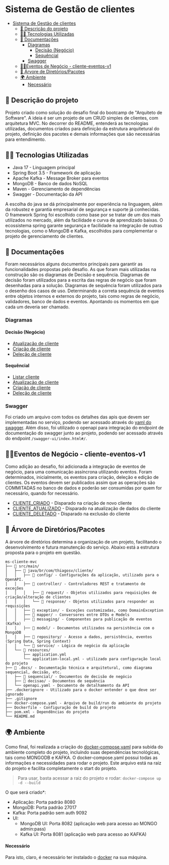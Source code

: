 # Sistema de Gestão de clientes

<!-- TOC -->
* [Sistema de Gestão de clientes](#sistema-de-gestão-de-clientes)
  * [📘 Descrição do projeto](#-descrição-do-projeto)
  * [🧑‍💻 Tecnologias Utilizadas](#-tecnologias-utilizadas)
  * [📃 Documentações](#-documentações)
    * [Diagramas](#diagramas)
      * [Decisão (Negócio)](#decisão-negócio)
      * [Sequêncial](#sequêncial)
    * [Swagger](#swagger)
  * [🧑‍💼Eventos de Negócio - cliente-eventos-v1](#eventos-de-negócio---cliente-eventos-v1)
  * [📁 Árvore de Diretórios/Pacotes](#-árvore-de-diretóriospacotes)
  * [🌍 Ambiente](#-ambiente)
      * [Necessário](#necessário)
<!-- TOC -->

## 📘 Descrição do projeto
Projeto criado como solução do desafio final do bootcamp de "Arquiteto de Software".
A ideia é ser um projeto de um CRUD simples de clientes, com arquitetura MVC.
No decorrer do README, entenderá as tecnologias utilizadas, documentos criados para definição da estrutura arquitetural do projeto, definição dos pacotes e demais informações que são necessárias para entendimento.

## 🧑‍💻 Tecnologias Utilizadas
* Java 17 - Linguagem principal
* Spring Boot 3.5 - Framework de aplicação
* Apache Kafka - Message Broker para eventos
* MongoDB - Banco de dados NoSQL
* Maven - Gerenciamento de dependências
* Swagger - Documentação da API

A escolha do java se dá principalmente por experiência na linguagem, além da robustez e garantia empresarial de segurança e suporte já conhecidas.
O framework Spring foi escolhido como base por se tratar de um dos mais utilizados no mercado, além da facilidade e curva de aprendizado baixas. O ecossistema spring garante segurança e facilidade na integração de outras tecnologias, como o MongoDB e Kafka, escolhidos para complementar o projeto de gerenciamento de clientes.


## 📃 Documentações
Foram necessários alguns documentos principais para garantir as funcionalidades propostas pelo desafio. As que foram mais utilizadas na construção são os diagramas de Decisão e sequência.
Diagramas de decisão foram utilizados para a escrita das regras de negócio que foram desenhadas para a solução.
Diagramas de sequência foram utilizados para o desenho dos casos de uso. Determinando a correta sequência de eventos entre objetos internos e externos do projeto, tais como regras de negócio, validadores, banco de dados e eventos. Apontando os momentos em que cada um deveria ser chamado.

### Diagramas
#### Decisão (Negócio)
* [Atualização de cliente](.docs/decisao/AtualizacaoCliente.md)
* [Criação de cliente](.docs/decisao/CriacaoCliente.md)
* [Deleção de cliente](.docs/decisao/DelecaoCliente.md)

#### Sequêncial
* [Listar cliente](.docs/sequencia/ListarCliente.md)
* [Atualização de cliente](.docs/sequencia/AtualizacaoCliente.md)
* [Criação de cliente](.docs/sequencia/CriacaoCliente.md)
* [Deleção de cliente](.docs/sequencia/DelecaoCliente.md)

### Swagger
Foi criado um arquivo com todos os detalhes das apis que devem ser implementadas no serviço, podendo ser acessado através do [yaml do swagger](.docs/openapi.yaml).
Além disso, foi utilizado o openapi para integração do endpoint de documentação do swagger junto ao projeto, podendo ser acessado através do endpoint `/swagger-ui/index.html#/`.

## 🧑‍💼Eventos de Negócio - cliente-eventos-v1
Como adição ao desafio, foi adicionada a integração de eventos de negócio, para uma comunicação assíncrona utilizando eventos. Foram determinados, inicialmente, os eventos para criação, deleção e edição de clientes.
Os eventos devem ser publicados assim que as operações são COMMITADAS no banco de dados e poderão ser consumidas por quem for necessário, quando for necessário.

* [CLIENTE_CRIADO](.docs/kafka/cliente-eventos-v1/CriacaoCliente.json) - Disparado na criação de novo cliente
* [CLIENTE_ATUALIZADO](.docs/kafka/cliente-eventos-v1/AtualizacaoCliente.json) - Disparado na atualização de dados do cliente
* [CLIENTE_DELETADO](.docs/kafka/cliente-eventos-v1/DelecaoCliente.json) - Disparado na exclusão do cliente

## 📁 Árvore de Diretórios/Pacotes
A árvore de diretórios determina a organização de um projeto, facilitando o desenvolvimento e futura manutenção do serviço. Abaixo está a estrutura proposta para o projeto em questão.
```
ms-cliente-mvc
├── 📁 src/main/
│   ├── 📁 java/br/com/thiagosv/cliente/
│   │   ├── 📁 config/ - Configurações da aplicação, utilizado para o OpenAPI.
│   │   ├── 📁 controller/ - Controladores REST e tratamento de exceções
│   │   │   ├── 📁 request/ - Objetos utilizados para requisições de criação/alteração de clientes
│   │   │   └── 📁 response/ - Objetos utilizados para responder as requisições
│   │   ├── 📁 exception/ - Exceções customizadas, como DomainException
│   │   ├── 📁 mapper/ - Conversores entre DTOs e Models  
│   │   ├── 📁 messaging/ - Componentes para publicação de eventos (Kafka)
│   │   ├── 📁 model/ - Documentos utilizados na persistência com o MongoDB
│   │   ├── 📁 repository/ - Acesso a dados, persistência, eventos (Spring Data, Spring Context)
│   │   └── 📁 service/ - Lógica de negócio da aplicação
│   └── 📁 resources/
│       ├── application.yml
│       └── application-local.yml - utilizado para configuração local do projeto
├── 📁 .docs/ - Documentação técnica e arquitetural, como diagrama sequencial, decisão, etc.
│   ├── 📁 sequencial/ - Documentos de decisão de negócio
│   ├── 📁 decisao/ - Documentos de sequência
│   └── openapi.yaml - Documento de detalhamento da API
├── .dockerignore - Utilizado para o docker entender o que deve ser ignorado
├── .gitignore
├── docker-compose.yaml - Arquivo de build/run do ambiente do projeto
├── Dockerfile - Configuração de build do projeto
├── pom.xml - Dependências do projeto
└── README.md
```

## 🌍 Ambiente
Como final, foi realizada a criação do [docker-compose.yaml](docker-compose.yaml) para subida do ambiente completo do projeto, incluíndo suas dependências tecnológicas, tais como MONGODB e KAFKA.
O docker-compose.yaml possui todas as informações e necessidades para rodar o projeto. Este arquivo está na raiz do projeto e facilita completamente o start do projeto.

>Para usar, basta acessar a raiz do projeto e rodar: `docker-compose up -d --build`

O que será criado*:
* Aplicação: Porta padrão 8080
* MongoDB: Porta padrão 27017
* Kafka: Porta padrão sem auth 9092
* UI:
  * MongoDB UI: Porta 8082 (aplicação web para acesso ao MONGO admin:pass)
  * Kafka UI: Porta 8081 (aplicação web para acesso ao KAFKA)

#### Necessário
Para isto, claro, é necessário ter instalado o [docker](https://www.docker.com/) na sua máquina.
